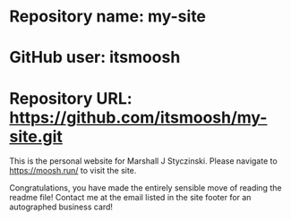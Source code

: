 # Repository name: my-site
# GitHub user: itsmoosh
# Repository URL: https://github.com/itsmoosh/my-site.git

This is the personal website for Marshall J Styczinski. Please navigate to https://moosh.run/ to visit the site.

Congratulations, you have made the entirely sensible move of reading the readme file! Contact me at the email listed in the site footer for an autographed business card!
